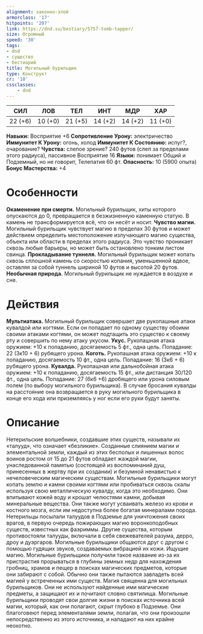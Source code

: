 ```yaml
---
alignment: законно-злой
armorclass: '17'
hitpoints: '207'
link: https://dnd.su/bestiary/5757-tomb-tapper/
size: Огромный
speed: '30'
tags:
- dnd
- существо
- бестиарий
title: Могильный бурильщик
type: Конструкт
cr: '10'
cssclasses:
    - dnd
---
```



| СИЛ | ЛОВ | ТЕЛ | ИНТ | МДР | ХАР |
|---|---|---|---|---|---|
| 22 (+6) | 10 (+0) | 21 (+5) | 14 (+2) | 14 (+2) | 11 (+0) |
**Навыки:** Восприятие +6
**Сопротивление Урону:** электричество
**Иммунитет К Урону:** огонь, холод
**Иммунитет К Состоянию:** испуг?, очарование?
**Чувства:** слепое зрение? 240 футов (слеп за пределами этого радиуса), пассивное Восприятие 16
**Языки:** понимает Общий и Подземный, но не говорит, Телепатия 60 фт.
**Опасность:** 10 (5900 опыта)
**Бонус Мастерства:** +4


# Особенности
**Окаменение при смерти.** Могильный бурильщик, хиты которого опускаются до 0, превращается в безжизненную каменную статую. В камень не трансформируется всё, что он несёт и носит.
**Чувство магии.** Могильный бурильщик чувствует магию в пределах 30 футов и может действием определить местоположение излучающего магию существа, объекта или области в пределах этого радиуса. Это чувство проникает сквозь любые барьеры, но может быть остановлено тонким листом свинца.
**Прокладывание туннеля.** Могильный бурильщик может копать сквозь сплошной камень со скоростью копания, уменьшенной вдвое, оставляя за собой туннель шириной 10 футов и высотой 20 футов.
**Необычная природа.** Могильный бурильщик не нуждается в воздухе и сне.


# Действия
**Мультиатака.** Могильный бурильщик совершает две рукопашные атаки кувалдой или когтями. Если он попадает по одному существу обоими своими атаками когтями, он может подтащить это существо к своему рту и совершить по нему атаку укусом.
**Укус.** Рукопашная атака оружием: +10 к попаданию, досягаемость 5 фт., одна цель. Попадание: 22 (3к10 + 6) рубящего урона.
**Коготь.** Рукопашная атака оружием: +10 к попаданию, досягаемость 10 фт., одна цель. Попадание: 16 (3к6 + 6) рубящего урона.
**Кувалда.** Рукопашная или дальнобойная атака оружием: +10 к попаданию, досягаемость 15 фт., или дистанция 30/120 фт., одна цель. Попадание: 27 (6к6 +6) дробящего или урона силовым полем (по выбору могильного бурильщика). В случае бросания кувалды на расстояние она возвращается в руку могильного бурильщика в конце его хода или приземляясь у ног если его руки будут заняты.


# Описание
Нетерильские волшебники, создавшие этих существ, называли их «талууд», что означает «безликие». Созданные слиянием магии и элементальной земли, каждый из этих бесполых и лишенных волос воинов ростом от 15 до 21 футов обладает жаждой магии, унаследованной памятью (состоящей из воспоминаний душ, принесенных в жертву при их создании) и безумной ненавистью к нечеловеческим магическим существам. Могильные бурильщики могут копать землю и камни своими когтями или пробиваться сквозь скалы используя свою металлическую кувалду, когда это необходимо. Они впитывают кожей воду и крошат челюстями камни, добывая минеральные вещества. Они также могут усваивать железо из крови и костного мозга, если им недоступна более богатая минералами порода. Нетерильцы посылали талуудов в Подземье для уничтожения своих врагов, в первую очередь пожирающих магию воронкоподобных существ, известных как фаэриммы. Другие существа, которым противостояли талууды, включали в себя свежевателей разума, дерро, дроу и дуэргаров. Могильные бурильщики общаются друг с другом с помощью гудящих звуков, создаваемых вибрацией их кожи. Ищущие магию. Могильные бурильщики получили такое название из-за их пристрастия прорываться в глубины земных недр для нахождения гробниц, храмов и пещер в поисках магических предметов, которые они забирают с собой. Обычно они также пытаются завладеть всей магией у встреченных ими существ. Магия священна для могильных бурильщиков. Они не используют найденные ими магические предметы, а защищают их и почитают словно святилища. Могильные бурильщики проводят свои долгие жизни в поисках источника всей магии, который, как они полагают, скрыт глубоко в Подземье. Они благоговеют перед элементалями земли, полагая, что они произошли непосредственно из этого источника, и нападают на них крайне неохотно.